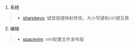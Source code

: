 1. 系统
> - [sharpkeys][sharpkeys]: 键盘按键映射修改。大小写键和ctrl键互换

2. 编辑
> - [spacevim][spacevim]: vim配置文件发布版

[sharpkeys]: https://github.com/randyrants/sharpkeys
[spacevim]: https://github.com/SpaceVim/SpaceVim
